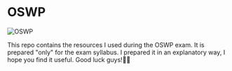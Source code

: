 # OSWP

![OSWP](https://blog.own.sh/img/oscp-osce-oswp-review/offsec-student-certified-emblem-rgb-oswp.png)

This repo contains the resources I used during the OSWP exam. It is prepared "only" for the exam syllabus. I prepared it in an explanatory way, I hope you find it useful. Good luck guys!🥂😈
